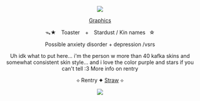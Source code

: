  <div align="center">
 
  ![](https://64.media.tumblr.com/41beb9025b8a3959987e1e903d016753/3033e05cf4549401-24/s1280x1920/95ad2bb32187826ccf28ea858f7f9083e2393f37.gifv)
  
  [Graphics](https://www.tumblr.com/hwizou/785801637306449920/kafka-graphics-req-by-castodust-no-fo?source=share)

ᯓ★ ⠀Toaster⠀ + ⠀Stardust / Kin names⠀☆

Possible anxiety disorder + depression /vsrs

Uh idk what to put here... i'm the person w more than 40 kafka skins and somewhat consistent skin style... and i love the color purple and stars if you can't tell :3 More info on rentry

 ⟡ Rentry ✦ [Straw](https://sugarcloudexpress.straw.page/) ⟡

  ![](https://64.media.tumblr.com/aaa76d8269cf4eee67793a9e1eb7adfa/3033e05cf4549401-59/s1280x1920/134d368319cf7a7d2f47126d32e5df4f25e51211.gifv)

<!--
**ToasterTheFox/ToasterTheFox** is a ✨ _special_ ✨ repository because its `README.md` (this file) appears on your GitHub profile.

Here are some ideas to get you started:

- 🔭 I’m currently working on ...
- 🌱 I’m currently learning ...
- 👯 I’m looking to collaborate on ...
- 🤔 I’m looking for help with ...
- 💬 Ask me about ...
- 📫 How to reach me: ...
- 😄 Pronouns: ...
- ⚡ Fun fact: ...
-->
